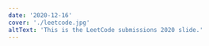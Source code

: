 ```yaml
---
date: '2020-12-16'
cover: './leetcode.jpg'
altText: 'This is the LeetCode submissions 2020 slide.'
---
```


